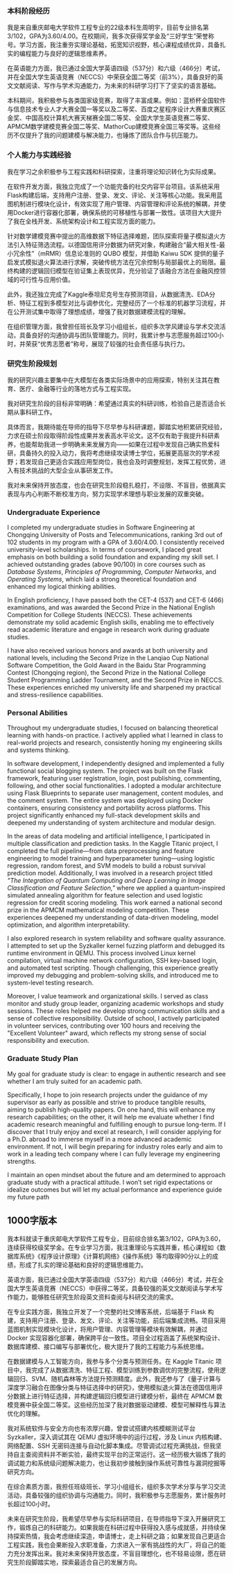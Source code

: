 

### 本科阶段经历

我是来自重庆邮电大学软件工程专业的22级本科生周明宇，目前专业排名第3/102，GPA为3.60/4.00。在校期间，我多次获得奖学金及“三好学生”荣誉称号。学习方面，我注重夯实理论基础，拓宽知识视野，核心课程成绩优异，具备扎实的编程能力与良好的逻辑思维素养。

在英语能力方面，我已通过全国大学英语四级（537分）和六级（466分）考试，并在全国大学生英语竞赛（NECCS）中荣获全国二等奖（前3%），具备良好的英文文献阅读、写作与学术沟通能力，为未来的科研学习打下了坚实的语言基础。

本科期间，我积极参与各类国家级竞赛，取得了丰富成果。例如：蓝桥杯全国软件与信息技术专业人才大赛全国一等奖以及二等奖、百度之星程序设计大赛重庆赛区金奖、中国高校计算机大赛天梯赛全国二等奖、全国大学生英语竞赛二等奖、APMCM数学建模竞赛全国二等奖、MathorCup建模竞赛全国三等奖等。这些经历不仅提升了我的问题建模与解决能力，也锤炼了团队合作与抗压能力。

### 个人能力与实践经验

我在学习之余积极参与工程实践和科研探索，注重将理论知识转化为实际成果。

在软件开发方面，我独立完成了一个功能完备的社交内容平台项目。该系统采用Flask构建后端，支持用户注册、登录、发文、评论、关注等核心功能。我采用蓝图机制进行模块化设计，有效实现了用户管理、内容管理和评论系统的解耦，并使用Docker进行容器化部署，确保系统的可移植性与部署一致性。该项目大大提升了我在全栈开发、系统架构设计和工程实现方面的能力。

针对数学建模竞赛中提出的高维数据下特征选择难题，团队探索将量子模拟退火方法引入特征筛选流程。以德国信用评分数据为研究对象，构建融合“最大相关性-最小冗余性”（mRMR）信息论准则的 QUBO 模型，并借助 Kaiwu SDK 提供的量子启发式模拟退火算法进行求解，突破传统方法在冗余控制与局部最优上的局限。最终构建的逻辑回归模型在验证集上表现优异，充分验证了该融合方法在金融风控领域的可行性与应用价值。

此外，我还独立完成了Kaggle泰坦尼克号生存预测项目，从数据清洗、EDA分析、特征工程到多模型对比与调参优化，完整经历了一个标准的机器学习流程，并在公开测试集中取得了理想成绩，增强了我对数据建模流程的理解。

在组织管理方面，我曾担任班长及学习小组组长，组织多次学风建设与学术交流活动，具备良好的沟通协调与团队管理能力。同时，我累计参与志愿服务超过100小时，并荣获“优秀志愿者”称号，展现了较强的社会责任感与执行力。

### 研究生阶段规划

我的研究兴趣主要集中在大模型在各类实际场景中的应用探索，特别关注其在教育、医疗、金融等行业的落地方式与工程实现。

我对研究生阶段的目标非常明确：希望通过真实的科研训练，检验自己是否适合长期从事科研工作。

具体而言，我期待能在导师的指导下尽早参与科研课题，脚踏实地积累研究经验，力求在硕士阶段取得阶段性成果并发表高水平论文。这不仅有助于我提升科研素养，也能帮助我进一步明确未来发展方向——如果在过程中发现自己确实热爱科研，具备持久的投入动力，我将考虑继续攻读博士学位，拓展更高层次的学术视野；若发现自己更适合实践应用型岗位，我也会及时调整规划，发挥工程优势，进入有技术挑战的大型企业从事研发工作。

我对未来保持开放态度，也会在研究生阶段稳扎稳打，不设限、不盲目，依据真实表现与内心判断不断校准方向，努力实现学术理想与职业发展的双重突破。









### Undergraduate Experience

I completed my undergraduate studies in Software Engineering at Chongqing University of Posts and Telecommunications, ranking 3rd out of 102 students in my program with a GPA of 3.60/4.00. I consistently received university-level scholarships. In terms of coursework, I placed great emphasis on both building a solid foundation and expanding my skill set. I achieved outstanding grades (above 90/100) in core courses such as *Database Systems*, *Principles of Programming*, *Computer Networks*, and *Operating Systems*, which laid a strong theoretical foundation and enhanced my logical thinking abilities.

In English proficiency, I have passed both the CET-4 (537) and CET-6 (466) examinations, and was awarded the Second Prize in the National English Competition for College Students (NECCS). These achievements demonstrate my solid academic English skills, enabling me to effectively read academic literature and engage in research work during graduate studies.

I have also received various honors and awards at both university and national levels, including the Second Prize in the Lanqiao Cup National Software Competition, the Gold Award in the Baidu Star Programming Contest (Chongqing region), the Second Prize in the National College Student Programming Ladder Tournament, and the Second Prize in NECCS. These experiences enriched my university life and sharpened my practical and stress-resilience capabilities.



### Personal Abilities

Throughout my undergraduate studies, I focused on balancing theoretical learning with hands-on practice. I actively applied what I learned in class to real-world projects and research, consistently honing my engineering skills and systems thinking.

In software development, I independently designed and implemented a fully functional social blogging system. The project was built on the Flask framework, featuring user registration, login, post publishing, commenting, following, and other social functionalities. I adopted a modular architecture using Flask Blueprints to separate user management, content modules, and the comment system. The entire system was deployed using Docker containers, ensuring consistency and portability across platforms. This project significantly enhanced my full-stack development skills and deepened my understanding of system architecture and modular design.

In the areas of data modeling and artificial intelligence, I participated in multiple classification and prediction tasks. In the Kaggle Titanic project, I completed the full pipeline—from data preprocessing and feature engineering to model training and hyperparameter tuning—using logistic regression, random forest, and SVM models to build a robust survival prediction model. Additionally, I was involved in a research project titled *"The Integration of Quantum Computing and Deep Learning in Image Classification and Feature Selection,"* where we applied a quantum-inspired simulated annealing algorithm for feature selection and used logistic regression for credit scoring modeling. This work earned a national second prize in the APMCM mathematical modeling competition. These experiences deepened my understanding of data-driven modeling, model optimization, and algorithm interpretability.

I also explored research in system reliability and software quality assurance. I attempted to set up the Syzkaller kernel fuzzing platform and debugged its runtime environment in QEMU. This process involved Linux kernel compilation, virtual machine network configuration, SSH key-based login, and automated test scripting. Though challenging, this experience greatly improved my debugging and problem-solving skills, and introduced me to system-level testing research.

Moreover, I value teamwork and organizational skills. I served as class monitor and study group leader, organizing academic workshops and study sessions. These roles helped me develop strong communication skills and a sense of collective responsibility. Outside of school, I actively participated in volunteer services, contributing over 100 hours and receiving the "Excellent Volunteer" award, which reflects my strong sense of social responsibility and execution.



### Graduate Study Plan

My goal for graduate study is clear: to engage in authentic research and see whether I am truly suited for an academic path.

Specifically, I hope to join research projects under the guidance of my supervisor as early as possible and strive to produce tangible results, aiming to publish high-quality papers. On one hand, this will enhance my research capabilities; on the other, it will help me evaluate whether I find academic research meaningful and fulfilling enough to pursue long-term. If I discover that I truly enjoy and excel at research, I will consider applying for a Ph.D. abroad to immerse myself in a more advanced academic environment. If not, I will begin preparing for industry roles early and aim to work in a leading tech company where I can fully leverage my engineering strengths.

I maintain an open mindset about the future and am determined to approach graduate study with a practical attitude. I won’t set rigid expectations or idealize outcomes but will let my actual performance and experience guide my future path







## 1000字版本

我本科就读于重庆邮电大学软件工程专业，目前综合排名第3/102，GPA为3.60，连续获得校级奖学金。在专业学习方面，我注重理论与实践并重，核心课程如《数据库系统》《程序设计原理》《计算机网络》《操作系统》等均取得90分以上的成绩，形成了扎实的理论基础和良好的逻辑思维能力。

英语方面，我已通过全国大学英语四级（537分）和六级（466分）考试，并在全国大学生英语竞赛（NECCS）中获得二等奖，具备较强的英文文献阅读与学术写作能力，能够胜任研究生阶段英文资料查阅与科研交流的需求。

在专业实践方面，我独立开发了一个完整的社交博客系统，后端基于 Flask 构建，支持用户注册、登录、发文、评论、关注等功能，前后端集成流畅。项目采用蓝图机制实现模块化设计，将用户管理、内容管理等模块有效解耦，并通过 Docker 实现容器化部署，确保跨平台一致性。项目全过程涵盖了系统架构设计、数据库建模、接口编写与部署优化，极大提升了我的工程能力与系统思维。

在数据建模与人工智能方向，我参与多个分类与预测任务。在 Kaggle Titanic 项目中，我完成了从数据清洗、特征工程、模型训练到参数调优的完整流程，使用逻辑回归、SVM、随机森林等方法提升预测精度。此外，我还参与了《量子计算与深度学习融合在图像分类与特征选择中的研究》，使用模拟退火算法在德国信用评分数据上进行特征选择，并构建逻辑回归模型进行建模分析，最终在 APMCM 数模竞赛中获全国二等奖。这些经历加深了我对数据驱动建模、模型可解释性与算法优化的理解。

我对系统软件与安全方向也有浓厚兴趣，曾尝试搭建内核模糊测试平台 Syzkaller，深入调试其在 QEMU 虚拟环境中的运行过程，涉及 Linux 内核构建、网络配置、SSH 无密码连接与自动化脚本集成。尽管调试过程充满挑战，但我坚持自主查阅资料并不断实验，最终实现平台的正常运行。这一经历极大锻炼了我的调试能力和系统级问题解决能力，也让我初步接触到操作系统可靠性与漏洞挖掘等研究方向。

在综合素质方面，我担任班级班长、学习小组组长，组织多次学术分享与学习交流活动，具备较强的组织协调与沟通能力。同时，我积极参与志愿服务，累计服务时长超过100小时。

未来在研究生阶段，我希望尽早参与实际科研项目，在导师指导下深入开展研究工作，锻炼自己的科研能力。如果我能在科研过程中获得投入感与成就感，并持续保持探索热情，我会考虑继续深造，申请博士，走上科研之路；如果发现自己更适合工程实践，我也会果断投入求职准备，力求进入一家有挑战性的大厂，将自己的能力充分发挥出来。我对未来保持开放态度，不盲目理想化，也不轻易设限，愿在研究生阶段脚踏实地，探索最适合自己的发展方向。

